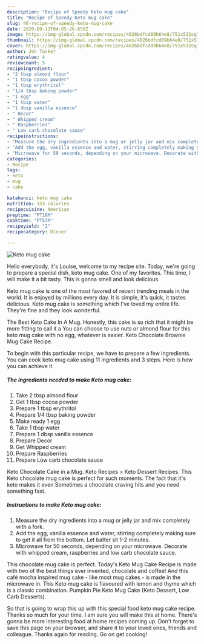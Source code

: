 ```yaml
---
description: "Recipe of Speedy Keto mug cake"
title: "Recipe of Speedy Keto mug cake"
slug: 46-recipe-of-speedy-keto-mug-cake
date: 2020-09-13T04:05:26.650Z
image: https://img-global.cpcdn.com/recipes/4826bdfcd89b64e8/751x532cq70/keto-mug-cake-recipe-main-photo.jpg
thumbnail: https://img-global.cpcdn.com/recipes/4826bdfcd89b64e8/751x532cq70/keto-mug-cake-recipe-main-photo.jpg
cover: https://img-global.cpcdn.com/recipes/4826bdfcd89b64e8/751x532cq70/keto-mug-cake-recipe-main-photo.jpg
author: Jon Tucker
ratingvalue: 4
reviewcount: 5
recipeingredient:
- "2 tbsp almond flour"
- "1 tbsp cocoa powder"
- "1 tbsp erythritol"
- "1/4 tbsp baking powder"
- "1 egg"
- "1 tbsp water"
- "1 dbsp vanilla essence"
- " Decor"
- " Whipped cream"
- " Raspberries"
- " Low carb chocolate sauce"
recipeinstructions:
- "Measure the dry ingredients into a mug or jelly jar and mix completely with a fork."
- "Add the egg, vanilla essence and water, stirring completely making sure to get it all from the bottom. Let batter sit 1-2 minutes."
- "Microwave for 50 seconds, depending on your microwave. Decorate with whipped cream, raspberries and low carb chocolate sauce."
categories:
- Recipe
tags:
- keto
- mug
- cake

katakunci: keto mug cake 
nutrition: 153 calories
recipecuisine: American
preptime: "PT18M"
cooktime: "PT57M"
recipeyield: "2"
recipecategory: Dinner

---
```



![Keto mug cake](https://img-global.cpcdn.com/recipes/4826bdfcd89b64e8/751x532cq70/keto-mug-cake-recipe-main-photo.jpg)

Hello everybody, it's Louise, welcome to my recipe site. Today, we're going to prepare a special dish, keto mug cake. One of my favorites. This time, I will make it a bit tasty. This is gonna smell and look delicious.

Keto mug cake is one of the most favored of recent trending meals in the world. It is enjoyed by millions every day. It is simple, it's quick, it tastes delicious. Keto mug cake is something which I've loved my entire life. They're fine and they look wonderful.

The Best Keto Cake In A Mug. Honestly, this cake is so rich that it might be more fitting to call it a You can choose to use nuts or almond flour for this keto mug cake with no egg, whatever is easier. Keto Chocolate Brownie Mug Cake Recipe.


To begin with this particular recipe, we have to prepare a few ingredients. You can cook keto mug cake using 11 ingredients and 3 steps. Here is how you can achieve it.

##### The ingredients needed to make Keto mug cake:

1. Take 2 tbsp almond flour
1. Get 1 tbsp cocoa powder
1. Prepare 1 tbsp erythritol
1. Prepare 1/4 tbsp baking powder
1. Make ready 1 egg
1. Take 1 tbsp water
1. Prepare 1 dbsp vanilla essence
1. Prepare  Decor
1. Get  Whipped cream
1. Prepare  Raspberries
1. Prepare  Low carb chocolate sauce


Keto Chocolate Cake in a Mug. Keto Recipes &gt; Keto Dessert Recipes. This Keto chocolate mug cake is perfect for such moments. The fact that it&#39;s keto makes it even Sometimes a chocolate craving hits and you need something fast. 

##### Instructions to make Keto mug cake:

1. Measure the dry ingredients into a mug or jelly jar and mix completely with a fork.
1. Add the egg, vanilla essence and water, stirring completely making sure to get it all from the bottom. Let batter sit 1-2 minutes.
1. Microwave for 50 seconds, depending on your microwave. Decorate with whipped cream, raspberries and low carb chocolate sauce.


This chocolate mug cake is perfect. Today&#39;s Keto Mug Cake Recipe is made with two of the best things ever invented, chocolate and coffee! And this café mocha inspired mug cake - like most mug cakes - is made in the microwave in. This Keto mug cake is flavoured with lemon and thyme which is a classic combination. Pumpkin Pie Keto Mug Cake (Keto Dessert, Low Carb Desserts). 

So that is going to wrap this up with this special food keto mug cake recipe. Thanks so much for your time. I am sure you will make this at home. There's gonna be more interesting food at home recipes coming up. Don't forget to save this page on your browser, and share it to your loved ones, friends and colleague. Thanks again for reading. Go on get cooking!
